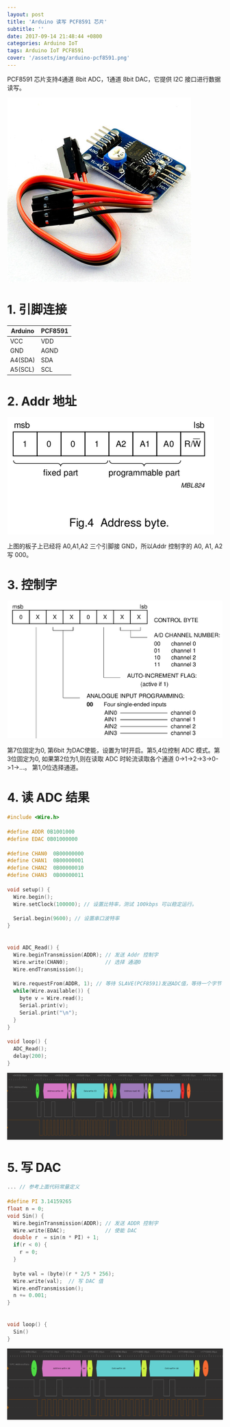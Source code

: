 ```yaml
---
layout: post
title: 'Arduino 读写 PCF8591 芯片'
subtitle: ''
date: 2017-09-14 21:48:44 +0800
categories: Arduino IoT
tags: Arduino IoT PCF8591
cover: '/assets/img/arduino-pcf8591.png'
---
```


PCF8591 芯片支持4通道 8bit ADC，1通道 8bit DAC，它提供 I2C 接口进行数据读写。

![Arduino-pcf8591](/assets/img/arduino-pcf8591.png)

# 1. 引脚连接

| Arduino | PCF8591 |
| ------- | ------- |
| VCC     | VDD     |
| GND     | AGND    |
| A4(SDA) | SDA     |
| A5(SCL) | SCL     |

# 2. Addr 地址
![PCF8591-addr-byte](/assets/img/pcf8591-addr-byte.png)

上图的板子上已经将 A0,A1,A2 三个引脚接 GND，所以Addr 控制字的 A0, A1, A2 写 000。

# 3. 控制字
![pcf8591-ctrl-byte](/assets/img/pcf8591-ctrl-byte.png)

第7位固定为0, 第6bit 为DAC使能，设置为1时开启。第5,4位控制 ADC 模式。第3位固定为0,
如果第2位为1,则在读取 ADC 时轮流读取各个通道 0->1->2->3->0->1->...。
第1,0位选择通道。

# 4. 读 ADC 结果
```cpp
#include <Wire.h>

#define ADDR 0B1001000
#define EDAC 0B01000000

#define CHAN0  0B00000000
#define CHAN1  0B00000001
#define CHAN2  0B00000010
#define CHAN3  0B00000011

void setup() {
  Wire.begin();
  Wire.setClock(100000); // 设置比特率，测试 100kbps 可以稳定运行。

  Serial.begin(9600); // 设置串口波特率
}


void ADC_Read() {
  Wire.beginTransmission(ADDR); // 发送 Addr 控制字
  Wire.write(CHAN0);            // 选择 通道0
  Wire.endTransmission();

  Wire.requestFrom(ADDR, 1); // 等待 SLAVE(PCF8591)发送ADC值，等待一个字节
  while(Wire.available()) {
    byte v = Wire.read();
    Serial.print(v);
    Serial.print("\n");
  }
}

void loop() {
  ADC_Read();
  delay(200);
}

```
![PCF8591-read-dac](/assets/img/pcf8591-read-dac.png)

# 5. 写 DAC
```cpp
... // 参考上面代码常量定义

#define PI 3.14159265
float n = 0;
void Sin() {
  Wire.beginTransmission(ADDR); // 发送 ADDR 控制字
  Wire.write(EDAC);             // 使能 DAC
  double r  = sin(n * PI) + 1;
  if(r < 0) {
    r = 0;
  }

  byte val = (byte)(r * 2/5 * 256);
  Wire.write(val);  // 写 DAC 值
  Wire.endTransmission();
  n += 0.001;
}


void loop() {
  Sin()
}
```


![pcf8591-write-dac](/assets/img/pcf8591-write-dac.png)
